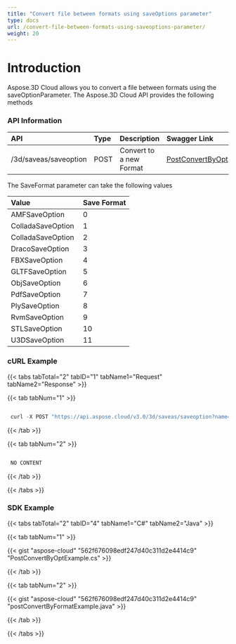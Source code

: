 ```yaml
---
title: "Convert file between formats using saveOptions parameter"
type: docs
url: /convert-file-between-formats-using-saveoptions-parameter/
weight: 20
---
```


# **Introduction**
Aspose.3D Cloud allows you to convert a file between formats using the saveOptionParameter. The Aspose.3D Cloud API provides the following methods
### **API Information**

|**API**|**Type**|**Description**|**Swagger Link**|
| :- | :- | :- | :- |
|/3d/saveas/saveoption|POST|Convert to a new Format|[PostConvertByOpt](https://apireference.aspose.cloud/3d/#/OpenSave/PostConvertByOpt)|
The SaveFormat parameter can take the following values

|**Value**|**Save Format**|
| :- | :- |
|AMFSaveOption |0|
|ColladaSaveOption |1|
|ColladaSaveOption |2|
|DracoSaveOption |3|
|FBXSaveOption |4|
|GLTFSaveOption |5|
|ObjSaveOption |6|
|PdfSaveOption |7|
|PlySaveOption |8|
|RvmSaveOption |9|
|STLSaveOption |10|
|U3DSaveOption |11|
### **cURL Example**
{{< tabs tabTotal="2" tabID="1" tabName1="Request" tabName2="Response" >}}

{{< tab tabNum="1" >}}

```java

 curl -X POST "https://api.aspose.cloud/v3.0/3d/saveas/saveoption?name=Aspose3D.pdf&newfilename=tester.pdf&IsOverwrite=true" -H "accept: application/json" -H "authorization: Bearer eyJhbGciOiJSUzI1NiIsInR5cCI6IkpXVCJ9.eyJuYmYiOjE1NzE1MTg2NDUsImV4cCI6MTU3MTYwNTA0NSwiaXNzIjoiaHR0cHM6Ly9hcGkuYXNwb3NlLmNsb3VkIiwiYXVkIjpbImh0dHBzOi8vYXBpLmFzcG9zZS5jbG91ZC9yZXNvdXJjZXMiLCJhcGkucGxhdGZvcm0iLCJhcGkucHJvZHVjdHMiXSwiY2xpZW50X2lkIjoiNzg5NDZmYjQtM2JkNC00ZDNlLWIzMDktZjllMmZmOWFjNmY5IiwiY2xpZW50X2lkU3J2SWQiOiIiLCJzY29wZSI6WyJhcGkucGxhdGZvcm0iLCJhcGkucHJvZHVjdHMiXX0.AHT0p9Fm2fDv5veCN73VAVgE9OEvduRNXp3btWXqIFckF1sgIv6aBnxBCRtnYzFP9iw9xJm0i09LbpPA89VoxSCAIQ5FfRarOBMUz\_mDH\_tI2PO1eMd8XRdIYamAloNh0fi0wje7y5NyR41IV5VWhxMcPeYI6Q0yyVzMzmRIuTkY9ApK7sUY4rXXamWF4xgeT5spY9CFYuAZu-6Ivh2IGLqvvMPHwC28TLX4\_oDSlnocAPcwbIz\_16UUjtBC8nZWdsm\_0375wDK0h9M3oDwalu0NbnzHukarVuHuEA0ceSi1muhCC\_ZNJnqbbwlFSClr2lZdqGyeeyvcQeX2F7nwAg" -H "Content-Type: application/json" -d "{\t\"FileContentType\": null,\t\"FlipCoordinate\": null,\t\"VertexElement\": null,\t\"PositionComponents\": [\"x\", \"y\", \"z\"],\t\"FaceElement\": null,\t\"FaceProperty\": null,\t\"SaveFormat\": 8,\t\"FileSystem\": {\t\t\"FileSystemType\": 0,\t\t\"Directory\": null\t},\t\"LookupPaths\": null,\t\"FileName\": null,\t\"FileFormat\": null,\t\"directory\": null}"

```

{{< /tab >}}

{{< tab tabNum="2" >}}

```java

 NO CONTENT

```

{{< /tab >}}

{{< /tabs >}}
### **SDK Example**
{{< tabs tabTotal="2" tabID="4" tabName1="C#" tabName2="Java" >}}

{{< tab tabNum="1" >}}

{{< gist "aspose-cloud" "562f676098edf247d40c311d2e4414c9" "PostConvertByOptExample.cs" >}}

{{< /tab >}}

{{< tab tabNum="2" >}}

{{< gist "aspose-cloud" "562f676098edf247d40c311d2e4414c9" "postConvertByFormatExample.java" >}}

{{< /tab >}}

{{< /tabs >}}
